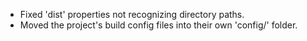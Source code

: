 - Fixed 'dist' properties not recognizing directory paths.
- Moved the project's build config files into their own 'config/' folder.
